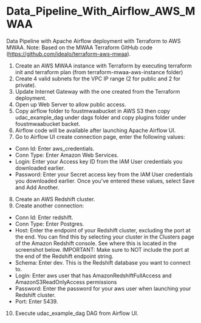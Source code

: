 # Data_Pipeline_With_Airflow_AWS_MWAA
Data Pipeline with Apache Airflow deployment with Terraform to AWS MWAA.
Note: Based on the MWAA Terraform GitHub code (https://github.com/idealo/terraform-aws-mwaa).

1. Create an AWS MWAA instance with Terraform by executing terraform init and terraform plan (from terraform-mwaa-aws-instance folder)
2. Create 4 valid subnets for the VPC IP range (2 for public and 2 for private).
3. Update Internet Gateway with the one created from the Terraform deployment.
4. Open up Web Server to allow public access.
5. Copy airflow folder to foustmwaabucket in AWS S3 then copy udac_example_dag under dags folder and copy plugins folder under foustmwaabucket backet. 
6. Airflow code will be available after launching Apache Airflow UI.
7. Go to Airflow UI create connection page, enter the following values:
  -	Conn Id: Enter aws_credentials.
  -	Conn Type: Enter Amazon Web Services.
  -	Login: Enter your Access key ID from the IAM User credentials you downloaded earlier.
  -	Password: Enter your Secret access key from the IAM User credentials you downloaded earlier.
  Once you've entered these values, select Save and Add Another.
8. Create an AWS Redshift cluster.
9. Create another connection:
  -	Conn Id: Enter redshift.
  -	Conn Type: Enter Postgres.
  -	Host: Enter the endpoint of your Redshift cluster, excluding the port at the end. You can find this by selecting your cluster in the Clusters page of the Amazon Redshift console. See where this is located in the screenshot below. IMPORTANT: Make sure to NOT include the port at the end of the Redshift endpoint string.
  -	Schema: Enter dev. This is the Redshift database you want to connect to.
  -	Login: Enter aws user that has AmazonRedshiftFullAccess and AmazonS3ReadOnlyAccess permissions
  -	Password: Enter the password for your aws user when launching your Redshift cluster.
  -	Port: Enter 5439.
 10. Execute udac_example_dag DAG from Airflow UI.



